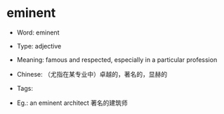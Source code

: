 # eminent

- Word: eminent

- Type: adjective
- Meaning: famous and respected, especially in a particular profession
- Chinese: （尤指在某专业中）卓越的，著名的，显赫的
- Tags: 
- Eg.: an eminent architect 著名的建筑师

